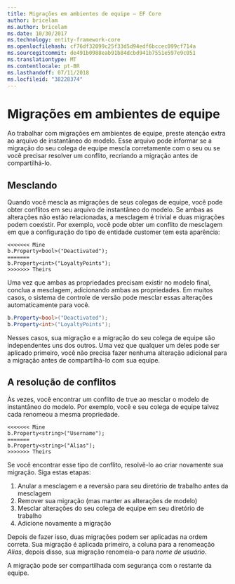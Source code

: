 ```yaml
---
title: Migrações em ambientes de equipe – EF Core
author: bricelam
ms.author: bricelam
ms.date: 10/30/2017
ms.technology: entity-framework-core
ms.openlocfilehash: cf76df32099c25f33d5d94edf6bccec099cf714a
ms.sourcegitcommit: de491b0988eab91b84dcbd941b7551e597e9c051
ms.translationtype: MT
ms.contentlocale: pt-BR
ms.lasthandoff: 07/11/2018
ms.locfileid: "38228374"
---
```

<a name="migrations-in-team-environments"></a>Migrações em ambientes de equipe
===============================
Ao trabalhar com migrações em ambientes de equipe, preste atenção extra ao arquivo de instantâneo do modelo. Esse arquivo pode informar se a migração do seu colega de equipe mescla corretamente com o seu ou se você precisar resolver um conflito, recriando a migração antes de compartilhá-lo.

<a name="merging"></a>Mesclando
-------
Quando você mescla as migrações de seus colegas de equipe, você pode obter conflitos em seu arquivo de instantâneo do modelo. Se ambas as alterações não estão relacionadas, a mesclagem é trivial e duas migrações podem coexistir. Por exemplo, você pode obter um conflito de mesclagem em que a configuração do tipo de entidade customer tem esta aparência:

    <<<<<<< Mine
    b.Property<bool>("Deactivated");
    =======
    b.Property<int>("LoyaltyPoints");
    >>>>>>> Theirs

Uma vez que ambas as propriedades precisam existir no modelo final, conclua a mesclagem, adicionando ambas as propriedades. Em muitos casos, o sistema de controle de versão pode mesclar essas alterações automaticamente para você.

``` csharp
b.Property<bool>("Deactivated");
b.Property<int>("LoyaltyPoints");
```

Nesses casos, sua migração e a migração do seu colega de equipe são independentes uns dos outros. Uma vez que qualquer um deles pode ser aplicado primeiro, você não precisa fazer nenhuma alteração adicional para a migração antes de compartilhá-lo com sua equipe.

<a name="resolving-conflicts"></a>A resolução de conflitos
-------------------
Às vezes, você encontrar um conflito de true ao mesclar o modelo de instantâneo do modelo. Por exemplo, você e seu colega de equipe talvez cada renomeou a mesma propriedade.

    <<<<<<< Mine
    b.Property<string>("Username");
    =======
    b.Property<string>("Alias");
    >>>>>>> Theirs

Se você encontrar esse tipo de conflito, resolvê-lo ao criar novamente sua migração. Siga estas etapas:

1. Anular a mesclagem e a reversão para seu diretório de trabalho antes da mesclagem
2. Remover sua migração (mas manter as alterações de modelo)
3. Mesclar alterações do seu colega de equipe em seu diretório de trabalho
4. Adicione novamente a migração

Depois de fazer isso, duas migrações podem ser aplicadas na ordem correta. Sua migração é aplicada primeiro, a coluna para a renomeação *Alias*, depois disso, sua migração renomeia-o para *nome de usuário*.

A migração pode ser compartilhada com segurança com o restante da equipe.
